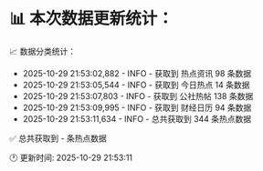 📊 本次数据更新统计：
==========================

📈 数据分类统计：
- 2025-10-29 21:53:02,882 - INFO - 获取到 热点资讯 98 条数据
- 2025-10-29 21:53:05,544 - INFO - 获取到 今日热点 14 条数据
- 2025-10-29 21:53:07,803 - INFO - 获取到 公社热帖 138 条数据
- 2025-10-29 21:53:09,995 - INFO - 获取到 财经日历 94 条数据
- 2025-10-29 21:53:11,634 - INFO - 总共获取到 344 条热点数据

✅ 总共获取到 - 条热点数据

🕐 更新时间: 2025-10-29 21:53:11

